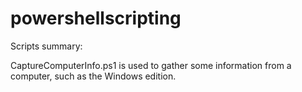 # powershellscripting
Scripts summary:

CaptureComputerInfo.ps1 is used to gather some information from a computer, such as the Windows edition.
